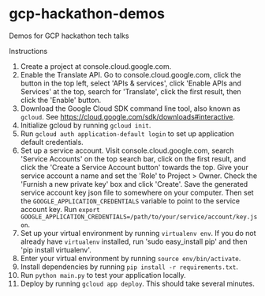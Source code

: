 # gcp-hackathon-demos
Demos for GCP hackathon tech talks

Instructions

1. Create a project at console.cloud.google.com.
1. Enable the Translate API. Go to console.cloud.google.com, click the button in the top left, select 'APIs & services', click 'Enable APIs and Services' at the top, search for 'Translate', click the first result, then click the 'Enable' button.
1. Download the Google Cloud SDK command line tool, also known as `gcloud`. See https://cloud.google.com/sdk/downloads#interactive.
1. Initialize gcloud by running `gcloud init`.
1. Run `gcloud auth application-default login` to set up application default credentials.
1. Set up a service account. Visit console.cloud.google.com, search 'Service Accounts' on the top search bar, click on the first result, and click the 'Create a Service Account button' towards the top. Give your service account a name and set the 'Role' to Project > Owner. Check the 'Furnish a new private key' box and click 'Create'. Save the generated service account key json file to somewhere on your computer. Then set the `GOOGLE_APPLICATION_CREDENTIALS` variable to point to the service account key. Run `export GOOGLE_APPLICATION_CREDENTIALS=/path/to/your/service/account/key.json`.
1. Set up your virtual environment by running `virtualenv env`. If you do not already have `virtualenv` installed, run 'sudo easy_install pip' and then 'pip install virtualenv'.
1. Enter your virtual environment by running `source env/bin/activate`.
1. Install dependencies by running `pip install -r requirements.txt`.
1. Run `python main.py` to test your application locally.
1. Deploy by running `gcloud app deploy`. This should take several minutes.
